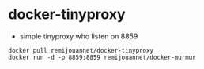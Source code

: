 # docker-tinyproxy

* simple tinyproxy who listen on 8859


```
docker pull remijouannet/docker-tinyproxy
docker run -d -p 8859:8859 remijouannet/docker-murmur
```


